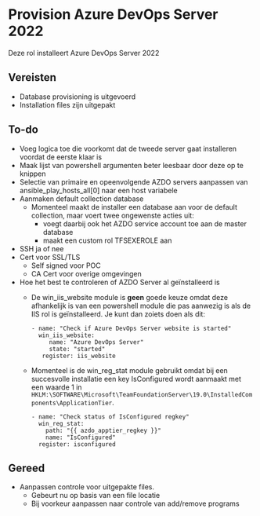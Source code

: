 # Provision Azure DevOps Server 2022

Deze rol installeert Azure DevOps Server 2022

## Vereisten
* Database provisioning is uitgevoerd
* Installation files zijn uitgepakt

## To-do
* Voeg logica toe die voorkomt dat de tweede server gaat installeren voordat de eerste klaar is
* Maak lijst van powershell argumenten beter leesbaar door deze op te knippen
* Selectie van primaire en opeenvolgende AZDO servers aanpassen van ansible_play_hosts_all[0] naar een host variabele
* Aanmaken default collection database
  * Momenteel maakt de installer een database aan voor de default collection, maar voert twee ongewenste acties uit:
    * voegt daarbij ook het AZDO service account toe aan de master database
    * maakt een custom rol TFSEXEROLE aan
* SSH ja of nee
* Cert voor SSL/TLS
  * Self signed voor POC
  * CA Cert voor overige omgevingen
* Hoe het best te controleren of AZDO Server al geïnstalleerd is
  * De win_iis_website module is **geen** goede keuze omdat deze afhankelijk is van een powershell module die pas aanwezig is als de IIS rol is geïnstalleerd. Je kunt dan zoiets doen als dit:

        - name: "Check if Azure DevOps Server website is started"
          win_iis_website:
             name: "Azure DevOps Server"
             state: "started"
           register: iis_website
  * Momenteel is de win_reg_stat module gebruikt omdat bij een succesvolle installatie een key IsConfigured wordt aanmaakt met een waarde 1 in `HKLM:\SOFTWARE\Microsoft\TeamFoundationServer\19.0\InstalledComponents\ApplicationTier`.

        - name: "Check status of IsConfigured regkey"
          win_reg_stat:
            path: "{{ azdo_apptier_regkey }}"
            name: "IsConfigured"
          register: isconfigured

## Gereed
* Aanpassen controle voor uitgepakte files.
  * Gebeurt nu op basis van een file locatie
  * Bij voorkeur aanpassen naar controle van add/remove programs